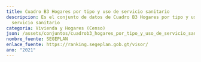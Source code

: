 ```yaml
---
title: Cuadro B3 Hogares por tipo y uso de servicio sanitario
descripcion: Es el conjunto de datos de Cuadro B3 Hogares por tipo y uso de
  servicio sanitario
categoria: Vivienda y Hogares (Censo)
json: /assets/conjuntos/cuadrob3_hogares_por_tipo_y_uso_de_servicio_sanitario.json
nombre_fuente: SEGEPLAN
enlace_fuente: https://ranking.segeplan.gob.gt/visor/
ano: "2021"
---
```

